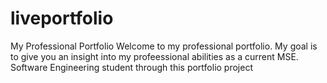 # liveportfolio
My Professional Portfolio
Welcome to my professional portfolio.
My goal is to give you an insight into my profeessional abilities as a current MSE. Software Engineering student through this portfolio project
